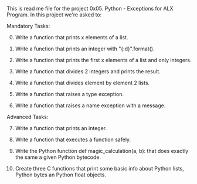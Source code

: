 This is read me file for the project 0x05. Python - Exceptions for ALX Program.
In this project we're asked to:

Mandatory Tasks:

0. Write a function that prints x elements of a list.

1. Write a function that prints an integer with "{:d}".format().

2. Write a function that prints the first x elements of a list and only integers.

3. Write a function that divides 2 integers and prints the result.

4. Write a function that divides element by element 2 lists.

5. Write a function that raises a type exception.

6. Write a function that raises a name exception with a message.

 
Advanced Tasks:

7. Write a function that prints an integer.

8. Write a function that executes a function safely.

9. Write the Python function def magic_calculation(a, b): that does exactly the same a given Python bytecode.

10. Create three C functions that print some basic info about Python lists, Python bytes an Python float objects.
